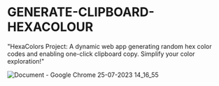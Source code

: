 # GENERATE-CLIPBOARD-HEXACOLOUR
"HexaColors Project: A dynamic web app generating random hex color codes and enabling one-click clipboard copy. Simplify your color exploration!"


![Document - Google Chrome 25-07-2023 14_16_55](https://github.com/Faisal200119/GENERATE-CLIPBOARD-HEXACOLOUR/assets/77503199/a43cd4c9-d30d-459f-9857-9d83ff4b8ab7)
